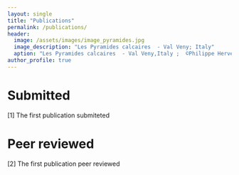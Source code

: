 ```yaml
---
layout: single
title: "Publications"
permalink: /publications/
header:
  image: /assets/images/image_pyramides.jpg
  image_description: "Les Pyramides calcaires  - Val Veny; Italy"
  aption: "Les Pyramides calcaires  - Val Veny,Italy ;  ©Philippe Hervé Leloup"
author_profile: true
---
```

# Submitted 
[1] The first publication submiteted

# Peer reviewed

[2] The first publication peer reviewed
